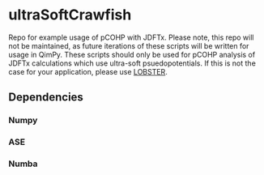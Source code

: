 # ultraSoftCrawfish
Repo for example usage of pCOHP with JDFTx. Please note, this repo will not be maintained, as future iterations of these
scripts will be written for usage in QimPy. These scripts should only be used for pCOHP analysis of JDFTx calculations
which use ultra-soft psuedopotentials. If this is not the case for your application, please use [LOBSTER](http://www.cohp.de/).


## Dependencies
### Numpy
### ASE
### Numba